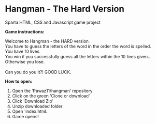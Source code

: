 # Hangman - The Hard Version
Sparta HTML, CSS and Javascript game project

<b>Game instructions:</b>
<p>Welcome to Hangman - the HARD version.<br>You have to guess the letters of the word in the order the word is spelled.<br> You have 10 lives.<br>You win if you successfully guess all the letters within the 10 lives given... Otherwise you lose. <br><br> Can you do you it?! GOOD LUCK.</p>

<b>How to open:</b>

1. Open the 'Pawaz11/hangman' repository
2. Click on the green 'Clone or download'
3. Click 'Download Zip'
4. Unzip downloaded folder
5. Open 'index.html.
6. Game opens!
